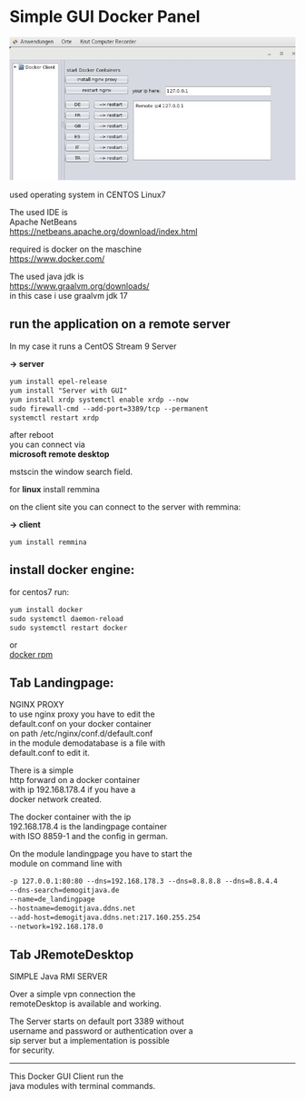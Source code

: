 
Simple GUI Docker  Panel
============================================================   
![image](https://github.com/demogitjava/demodatabase/blob/master/screenshotguiserverpanel.jpg?raw=true)

used operating system in CENTOS Linux7

The used IDE is    
Apache NetBeans    
https://netbeans.apache.org/download/index.html

required is docker on the maschine    
https://www.docker.com/

The used java jdk is    
https://www.graalvm.org/downloads/    
in this case i use graalvm jdk 17

run the application on a remote server
------------------------------------------------

In my case it runs a CentOS Stream 9 Server

**-> server**

    yum install epel-release 
    yum install "Server with GUI"      
    yum install xrdp systemctl enable xrdp --now 
    sudo firewall-cmd --add-port=3389/tcp --permanent     
    systemctl restart xrdp  



after reboot    
you can connect via    
**microsoft remote desktop**


mstscin the window search field.

for **linux** install remmina

on the client site you can connect to the server with remmina:

**-> client**

    yum install remmina  



install docker engine:
------------------------------------------------

for centos7 run:


    yum install docker 
    sudo systemctl daemon-reload 
    sudo systemctl restart docker    

or  
[docker rpm ](https://www.dropbox.com/s/bnfwdi3v9d831ss/docker.tar.gz?dl=0)

Tab Landingpage:
------------------------------------------------ 
NGINX PROXY    
to use nginx proxy you have to edit the    
default.conf on your docker container    
on path /etc/nginx/conf.d/default.conf    
in the module demodatabase is a file with    
default.conf to edit it.

There is a simple    
http forward on a docker container    
with ip 192.168.178.4 if you have a    
docker network created.

The docker container with the ip    
192.168.178.4 is the landingpage container    
with ISO 8859-1 and the config in german.


On the module landingpage you have to start the    
module on command line with


    -p 127.0.0.1:80:80 --dns=192.168.178.3 --dns=8.8.8.8 --dns=8.8.4.4    
    --dns-search=demogitjava.de    
    --name=de_landingpage    
    --hostname=demogitjava.ddns.net    
    --add-host=demogitjava.ddns.net:217.160.255.254    
    --network=192.168.178.0  



Tab JRemoteDesktop
------------------------------------------------ 

SIMPLE Java RMI SERVER



Over a simple vpn connection the    
remoteDesktop is available and working.

The Server starts on default port 3389 without    
username and password or authentication over a    
sip server but a implementation is possible    
for security.



    
------------------------------------------------   










This Docker GUI Client run the    
java modules with terminal commands.
